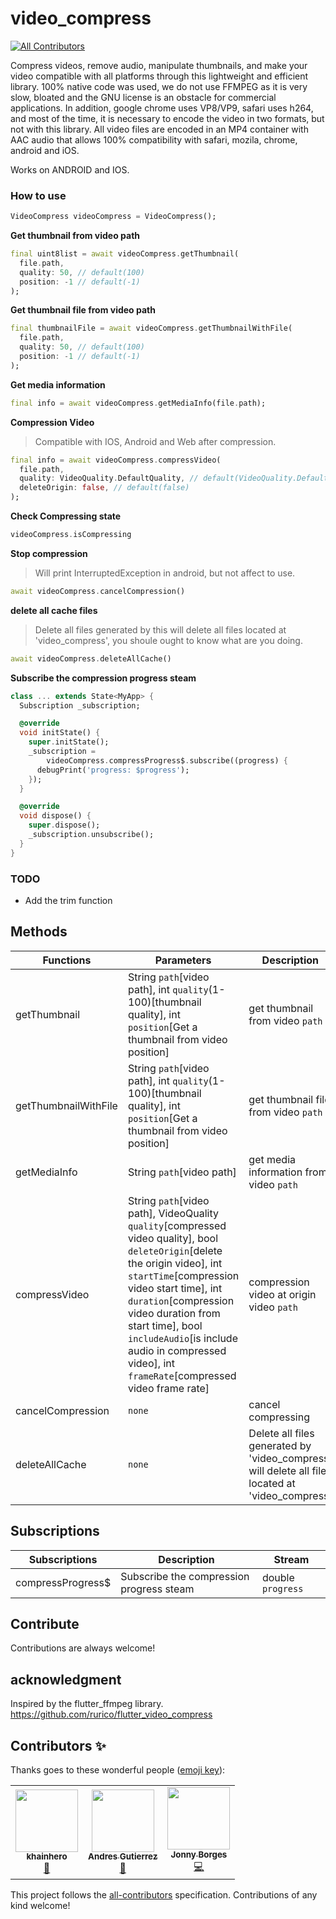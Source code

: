 # video_compress
<!-- ALL-CONTRIBUTORS-BADGE:START - Do not remove or modify this section -->
[![All Contributors](https://img.shields.io/badge/all_contributors-3-orange.svg?style=flat-square)](#contributors-)
<!-- ALL-CONTRIBUTORS-BADGE:END -->

Compress videos, remove audio, manipulate thumbnails, and make your video compatible with all platforms through this lightweight and efficient library.
100% native code was used, we do not use FFMPEG as it is very slow, bloated and the GNU license is an obstacle for commercial applications.
In addition, google chrome uses VP8/VP9, safari uses h264, and most of the time, it is necessary to encode the video in two formats, but not with this library.
All video files are encoded in an MP4 container with AAC audio that allows 100% compatibility with safari, mozila, chrome, android and iOS.

Works on ANDROID and IOS.

### How to use
```dart
VideoCompress videoCompress = VideoCompress();
```

**Get thumbnail from video path**
```dart
final uint8list = await videoCompress.getThumbnail(
  file.path,
  quality: 50, // default(100)
  position: -1 // default(-1)
);
```

**Get thumbnail file from video path**
```dart
final thumbnailFile = await videoCompress.getThumbnailWithFile(
  file.path,
  quality: 50, // default(100)
  position: -1 // default(-1)
);
```

**Get media information**

```dart
final info = await videoCompress.getMediaInfo(file.path);

```

**Compression Video**
> Compatible with IOS, Android and Web after compression.

```dart
final info = await videoCompress.compressVideo(
  file.path,
  quality: VideoQuality.DefaultQuality, // default(VideoQuality.DefaultQuality)
  deleteOrigin: false, // default(false)
);
```

**Check Compressing state**
```dart
videoCompress.isCompressing
```

**Stop compression**
> Will print InterruptedException in android, but not affect to use.

```dart
await videoCompress.cancelCompression()
```

**delete all cache files**
> Delete all files generated by this will delete all files located at 'video_compress', you shoule ought to know what are you doing.

```dart
await videoCompress.deleteAllCache()
```

**Subscribe the compression progress steam**
```dart
class ... extends State<MyApp> {
  Subscription _subscription;

  @override
  void initState() {
    super.initState();
    _subscription =
        videoCompress.compressProgress$.subscribe((progress) {
      debugPrint('progress: $progress');
    });
  }

  @override
  void dispose() {
    super.dispose();
    _subscription.unsubscribe();
  }
}
```

### TODO
- Add the trim function

## Methods
|Functions|Parameters|Description|Returns|
|--|--|--|--|
|getThumbnail|String `path`[video path], int `quality`(1-100)[thumbnail quality], int `position`[Get a thumbnail from video position]|get thumbnail from video `path`|`Future<Uint8List>`|
|getThumbnailWithFile|String `path`[video path], int `quality`(1-100)[thumbnail quality], int `position`[Get a thumbnail from video position]|get thumbnail file from video `path`|`Future<File>`|
|getMediaInfo|String `path`[video path]|get media information from video `path`|`Future<MediaInfo>`|
|compressVideo|String `path`[video path], VideoQuality `quality`[compressed video quality], bool `deleteOrigin`[delete the origin video], int `startTime`[compression video start time], int `duration`[compression video duration from start time], bool `includeAudio`[is include audio in compressed video], int `frameRate`[compressed video frame rate]|compression video at origin video `path`|`Future<MediaInfo>`|
|cancelCompression|`none`|cancel compressing|`Future<void>`|
|deleteAllCache|`none`|Delete all files generated by 'video_compress' will delete all files located at 'video_compress'|`Future<bool>`|

## Subscriptions
|Subscriptions|Description|Stream|
|--|--|--|
|compressProgress$|Subscribe the compression progress steam|double `progress`|

## Contribute

Contributions are always welcome!
<!-- Please read the [contribution guidelines](contributing.md) first. -->

## acknowledgment

Inspired by the flutter_ffmpeg library.
https://github.com/rurico/flutter_video_compress

## Contributors ✨

Thanks goes to these wonderful people ([emoji key](https://allcontributors.org/docs/en/emoji-key)):

<!-- ALL-CONTRIBUTORS-LIST:START - Do not remove or modify this section -->
<!-- prettier-ignore-start -->
<!-- markdownlint-disable -->
<table>
  <tr>
    <td align="center"><a href="http://projectmeet.app"><img src="https://avatars1.githubusercontent.com/u/42075898?v=4" width="100px;" alt=""/><br /><sub><b>khainhero</b></sub></a><br /><a href="#maintenance-khainhero" title="Maintenance">🚧</a></td>
    <td align="center"><a href="https://github.com/Serdnad"><img src="https://avatars1.githubusercontent.com/u/4723453?v=4" width="100px;" alt=""/><br /><sub><b>Andres Gutierrez</b></sub></a><br /><a href="#maintenance-Serdnad" title="Maintenance">🚧</a></td>
    <td align="center"><a href="https://github.com/jonataslaw"><img src="https://avatars2.githubusercontent.com/u/35742643?v=4" width="100px;" alt=""/><br /><sub><b>Jonny Borges</b></sub></a><br /><a href="https://github.com/jonataslaw/VideoCompress/commits?author=jonataslaw" title="Code">💻</a></td>
  </tr>
</table>

<!-- markdownlint-enable -->
<!-- prettier-ignore-end -->
<!-- ALL-CONTRIBUTORS-LIST:END -->

This project follows the [all-contributors](https://github.com/all-contributors/all-contributors) specification. Contributions of any kind welcome!